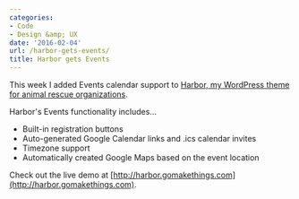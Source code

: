 ```yaml
---
categories:
- Code
- Design &amp; UX
date: '2016-02-04'
url: /harbor-gets-events/
title: Harbor gets Events
---
```


This week I added Events calendar support to [Harbor, my WordPress theme for animal rescue organizations](http://harbor.gomakethings.com).

Harbor's Events functionality includes...

- Built-in registration buttons
- Auto-generated Google Calendar links and .ics calendar invites
- Timezone support
- Automatically created Google Maps based on the event location

Check out the live demo at [http://harbor.gomakethings.com](http://harbor.gomakethings.com).